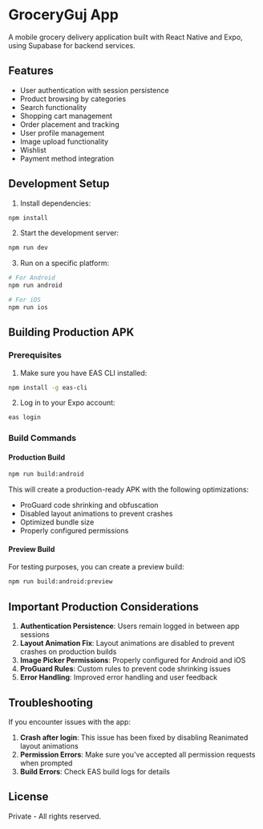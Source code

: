 # GroceryGuj App

A mobile grocery delivery application built with React Native and Expo, using Supabase for backend services.

## Features

- User authentication with session persistence
- Product browsing by categories
- Search functionality
- Shopping cart management
- Order placement and tracking
- User profile management
- Image upload functionality
- Wishlist
- Payment method integration

## Development Setup

1. Install dependencies:
```bash
npm install
```

2. Start the development server:
```bash
npm run dev
```

3. Run on a specific platform:
```bash
# For Android
npm run android

# For iOS 
npm run ios
```

## Building Production APK

### Prerequisites

1. Make sure you have EAS CLI installed:
```bash
npm install -g eas-cli
```

2. Log in to your Expo account:
```bash
eas login
```

### Build Commands

#### Production Build
```bash
npm run build:android
```

This will create a production-ready APK with the following optimizations:
- ProGuard code shrinking and obfuscation
- Disabled layout animations to prevent crashes
- Optimized bundle size
- Properly configured permissions

#### Preview Build
For testing purposes, you can create a preview build:
```bash
npm run build:android:preview
```

## Important Production Considerations

1. **Authentication Persistence**: Users remain logged in between app sessions
2. **Layout Animation Fix**: Layout animations are disabled to prevent crashes on production builds
3. **Image Picker Permissions**: Properly configured for Android and iOS
4. **ProGuard Rules**: Custom rules to prevent code shrinking issues
5. **Error Handling**: Improved error handling and user feedback

## Troubleshooting

If you encounter issues with the app:

1. **Crash after login**: This issue has been fixed by disabling Reanimated layout animations
2. **Permission Errors**: Make sure you've accepted all permission requests when prompted
3. **Build Errors**: Check EAS build logs for details

## License

Private - All rights reserved. 